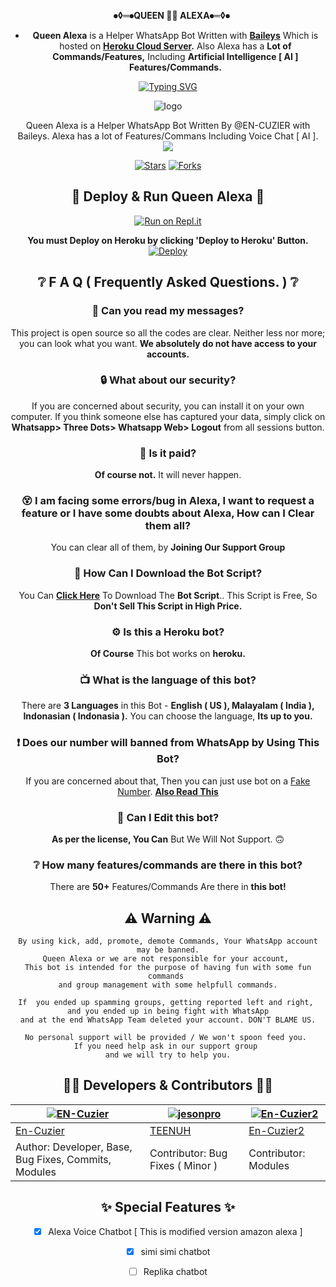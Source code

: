


<div align="center">

   **⦁◊═⦁QUEEN 🧝‍♀️ ALEXA⦁═◊⦁**
- **Queen Alexa** is a Helper WhatsApp Bot Written with **[Baileys](https://github.com/adiwajshing/baileys)** Which is hosted on **[Heroku Cloud Server](https://heroku.com).** Also Alexa has a **Lot of Commands/Features,** Including **Artificial Intelligence [ AI ] Features/Commands.**


<p align="center">
    <a href="https://github.com/En-Cuzier">
        <img
            src="https://readme-typing-svg.herokuapp.com?size=33&width=1000&lines=Welcome+To+Queen+Alexa...+Thank+You+For+Visiting...."
            alt="Typing SVG"
        />
    </a>
</p>


<div align="center">

 ![logo](https://telegra.ph/file/b373cf75c9fddb6721650.jpg)



<p align="center">
    Queen Alexa is a Helper WhatsApp Bot Written By @EN-CUZIER with Baileys. Alexa has a lot of Features/Commans Including Voice Chat [ AI ].
    <br>
     <img src="https://img.shields.io/github/repo-size/En-Cuzier/alexa?color=green&label=Repo%20total%20size&style=plastic">

<p align="center">
<a href="https://github.com/En-Cuzier/alexa/stargazers/"><img title="Stars" src="https://img.shields.io/github/stars/En-Cuzier/alexa?color=blue&style=flat-square"></a>
<a href="https://github.com/En-Cuzier/alexa/network/members"><img title="Forks" src="https://img.shields.io/github/forks/En-Cuzier/alexa?color=pink&style=flat-square"></a>


<div align="center">
  
## 💫 Deploy & Run Queen Alexa 💫
[![Run on Repl.it](https://repl.it/badge/github/quiec/whatsasena)](https://replit.com/@tenuh/Alexa?v=1)

**You must Deploy on Heroku by clicking 'Deploy to Heroku' Button.**
[![Deploy](https://www.herokucdn.com/deploy/button.svg)](https://heroku.com/deploy?template=https://github.com/ChamodKeshan/alexa)

## ❔ F A Q ( Frequently Asked Questions. ) ❔

### 💬 Can you read my messages?

This project is open source so all the codes are clear. Neither less nor more; you can look what you want. **We absolutely do not have access to your accounts.**

### 🔒 What about our security?

If you are concerned about security, you can install it on your own computer. If you think someone else has captured your data, simply click on **Whatsapp> Three Dots> Whatsapp Web> Logout** from all sessions button.
  
### 💸 Is it paid?

**Of course not.** It will never happen. 
    
### 😵 I am facing some errors/bug in Alexa, I want to request a feature or I have some doubts about Alexa, How can I Clear them all? 
  
You can clear all of them, by **Joining Our Support Group**
<!--- **SUPPORT GROUP LINK:** -->

### 📃 How Can I Download the Bot Script?

You Can **[Click Here](https://github.com/En-Cuzier/alexa/archive/refs/heads/master.zip)** To Download The **Bot Script**.. This Script is Free, So **Don't Sell This Script in High Price.**

### ⚙ Is this a Heroku bot?

**Of Course** This bot works on **heroku.**

### 📺 What is the language of this bot?

There are **3 Languages** in this Bot - **English ( US ), Malayalam ( India ), Indonasian ( Indonasia ).** You can choose the language, **Its up to you.**

### ❗ Does our number will banned from WhatsApp by Using This Bot?

If you are concerned about that, Then you can just use bot on a [Fake Number](https://youtu.be/v8lGcQp0RjQ). **[Also Read This](https://github.com/TOXIC-DEVIL/WhatsAlexa#-warnings--disclaimers-)**

### 🔄 Can I Edit this bot?

**As per the license, You Can** But We Will Not Support. 🙃

### ❔ How many features/commands are there in this bot?

There are **50+** Features/Commands Are there in **this bot!**

## ⚠ Warning ⚠

```
By using kick, add, promote, demote Commands, Your WhatsApp account may be banned.
Queen Alexa or we are not responsible for your account, 
This bot is intended for the purpose of having fun with some fun commands 
and group management with some helpfull commands.

If  you ended up spamming groups, getting reported left and right, 
and you ended up in being fight with WhatsApp
and at the end WhatsApp Team deleted your account. DON'T BLAME US.

No personal support will be provided / We won't spoon feed you. 
If you need help ask in our support group 
and we will try to help you.
```
  
## 👨‍💻 Developers & Contributors 👨‍💻

 [![EN-Cuzier](https://github.com/En-Cuzier.png?size=100)](https://github.com/En-Cuzier) | [![jesonpro](https://github.com/jesonpro.png?size=100)](https://github.com/jesonpro) | [![En-Cuzier2](https://github.com/En-Cuzier2.png?size=100)](https://github.com/En-Cuzier2) |
----|----|----|
[En-Cuzier](https://github.com/En-Cuzier)  | [TEENUH](https://github.com/jesonpro) | [En-Cuzier2](https://github.com/En-Cuzier2) |
Author: Developer, Base, Bug Fixes, Commits, Modules | Contributor: Bug Fixes ( Minor )| Contributor: Modules |

## ✨ Special Features ✨

- [x] Alexa Voice Chatbot [ This is modified version amazon alexa ]

- [x] simi simi chatbot

- [ ] Replika chatbot
